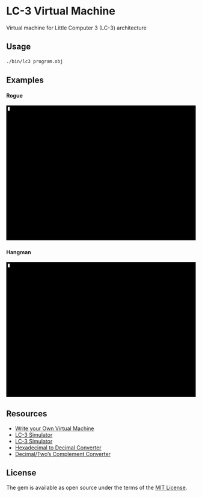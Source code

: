 # LC-3 Virtual Machine

Virtual machine for Little Computer 3 (LC-3) architecture

## Usage

```bash
./bin/lc3 program.obj
```

## Examples

#### Rogue
![Rogue](examples/rogue.gif)

#### Hangman
![Hangman](examples/hangman.gif)

## Resources

* [Write your Own Virtual Machine](https://www.jmeiners.com/lc3-vm/#ldr-block-49)
* [LC-3 Simulator](https://wchargin.com/lc3web/#)
* [LC-3 Simulator](https://spacetech.github.io/LC3Simulator/)
* [Hexadecimal to Decimal Converter](https://www.rapidtables.com/convert/number/hex-to-decimal.html)
* [Decimal/Two’s Complement Converter](https://www.exploringbinary.com/twos-complement-converter/)

## License

The gem is available as open source under the terms of the [MIT License](https://opensource.org/licenses/MIT).
